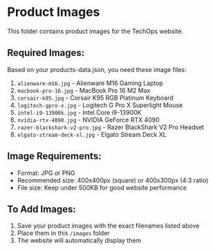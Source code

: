 # Product Images

This folder contains product images for the TechOps website.

## Required Images:

Based on your products-data.json, you need these image files:

1. `alienware-m16.jpg` - Alienware M16 Gaming Laptop
2. `macbook-pro-16.jpg` - MacBook Pro 16 M2 Max
3. `corsair-k95.jpg` - Corsair K95 RGB Platinum Keyboard
4. `logitech-gpro-x.jpg` - Logitech G Pro X Superlight Mouse
5. `intel-i9-13900k.jpg` - Intel Core i9-13900K
6. `nvidia-rtx-4090.jpg` - NVIDIA GeForce RTX 4090
7. `razer-blackshark-v2-pro.jpg` - Razer BlackShark V2 Pro Headset
8. `elgato-stream-deck-xl.jpg` - Elgato Stream Deck XL

## Image Requirements:
- Format: JPG or PNG
- Recommended size: 400x400px (square) or 400x300px (4:3 ratio)
- File size: Keep under 500KB for good website performance

## To Add Images:
1. Save your product images with the exact filenames listed above
2. Place them in this `/images` folder
3. The website will automatically display them